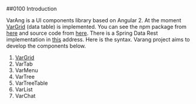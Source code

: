 
##0100 Introduction
<div id='0100-introduction'/>


VarAng is a UI components library based on Angular 2. At the moment [VarGrid](#0210-VarGrid) (data table) is implemented. You can see the npm package from [here](https://www.npmjs.com/package/varang) and source code from [here](https://github.com/varang/varang). There is a Spring Data Rest implementation in [this](https://github.com/varang/varang-test) address. Here is the syntax. Varang project aims to develop the components below.

1. [VarGrid](#0210-VarGrid)
2. VarTab
3. VarMenu
4. VarTree
5. VarTreeTable
6. VarList
7. VarChat 
